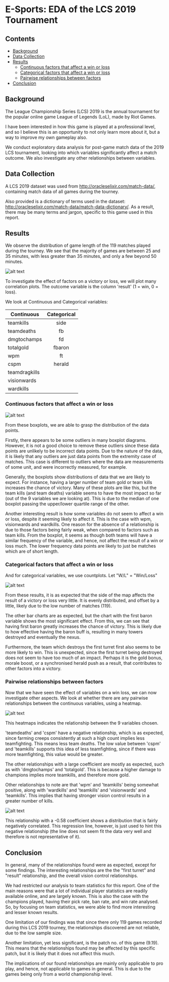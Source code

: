 # E-Sports: EDA of the LCS 2019 Tournament

## Contents
* [Background](#backgr)
* [Data Collection](#collect)
* [Results](#result)
  * [Continuous factors that affect a win or loss](#cont)
  * [Categorical factors that affect a win or loss](#categ)
  * [Pairwise relationships between factors](#pair)
* [Conclusion](#concl)
## <a name="backgr"></a> Background

The League Championship Series (LCS) 2019 is the annual tournament for the popular online game League of Legends (LoL), made by Riot Games.

I have been interested in how this game is played at a professional level, and so I believe this is an opportunity to not only learn more about it, but a way to improve my own gameplay also.

We conduct exploratory data analysis for post-game match data of the 2019 LCS tournament, looking into which variables significantly affect a match outcome. We also investigate any other relationships between variables.

## <a name="collect"></a> Data Collection

A LCS 2019 dataset was used from http://oracleselixir.com/match-data/, containing match data of all games during the tourney.

Also provided is a dictionary of terms used in the dataset: http://oracleselixir.com/match-data/match-data-dictionary/.
As a result, there may be many terms and jargon, specific to this game used in this report.


## <a name="result"></a> Results
We observe the distribution of game length of the 119 matches played during the tourney. We see that the majority of games are between 25 and 35 minutes, with less greater than 35 minutes, and only a few beyond 50 minutes.

![alt text](https://user-images.githubusercontent.com/60940406/89083243-526b5400-d388-11ea-99dc-46e36acab58c.png)

To investigate the effect of factors on a victory or loss, we will plot many correlation plots. The outcome variable is the column 'result' (1 = win, 0 = loss).

We look at Continuous and Categorical variables:

| Continuous    | Categorical   |
| ------------- |:-------------:|
| teamkills     | side |
| teamdeaths     | fb      |
| dmgtochamps   | fd     |
| totalgold  | fbaron      |
| wpm   | ft      |
| cspm   | herald     |
| teamdragkills   |      |
| visionwards   |       |
| wardkills  |       |


### <a name="cont"></a> Continuous factors that affect a win or loss

![alt text](https://user-images.githubusercontent.com/60940406/89083269-6616ba80-d388-11ea-9ffa-570974814eb3.png)

From these boxplots, we are able to grasp the distribution of the data points.

Firstly, there appears to be some outliers in many boxplot diagrams. However, it is not a good choice to remove these outliers since these data points are unlikely to be incorrect data points. Due to the nature of the data, it is likely that any outliers are just data points from the extremity case of matches. This case is different to outliers where the data are measurements of some unit, and were incorrectly measured, for example.

Generally, the boxplots show distributions of data that we are likely to expect. For instance, having a larger number of team gold or team kills increases the chance of victory. Many of these plots are like this, but the team kills (and team deaths) variable seems to have the most impact so far (out of the 9 variables we are looking at). This is due to the median of one boxplot passing the upper/lower quartile range of the other.

Another interesting result is how some variables do not seem to affect a win or loss, despite it seeming likely to affect it. This is the case with wpm, visionwards and wardkills. One reason for the absence of a relationship is due to those factors being fairly weak, when compared to factors such as team kills. From the boxplot, it seems as though both teams will have a similar frequency of the variable, and hence, not affect the result of a win or loss much. The lower frequency data points are likely to just be matches which are of short length.


### <a name="categ"></a> Categorical factors that affect a win or loss

And for categorical variables, we use countplots.
Let "W/L" = "Win/Loss"

![alt text](https://user-images.githubusercontent.com/60940406/89083274-6a42d800-d388-11ea-8e46-9922e2bd70ed.png)

From these results, it is as expected that the side of the map affects the result of a victory or loss very little. It is evenly distributed, and offset by a little, likely due to the low number of matches (119).

The other bar charts are as expected, but the chart with the first baron variable shows the most significant effect. From this, we can see that having first baron greatly increases the chance of victory. This is likely due to how effective having the baron buff is, resulting in many towers destroyed and eventually the nexus.

Furthermore, the team which destroys the first turret first also seems to be more likely to win. This is unexpected, since the first turret being destroyed does not seem to have too much of an impact. Perhaps it is the gold bonus, morale boost, or a synchronised herald push as a result, that contributes to other factors into a victory.

### <a name="pair"></a> Pairwise relationships between factors

Now that we have seen the effect of variables on a win loss, we can now investigate other aspects.
We look at whether there are any pairwise relationships between the continuous variables, using a heatmap.

![alt text](https://user-images.githubusercontent.com/60940406/89083276-6ca53200-d388-11ea-978f-a27ee5136d43.png)

This heatmaps indicates the relationship between the 9 variables chosen.

'teamdeaths' and 'cspm' have a negative relationship, which is as expected, since farming creeps consistently at such a high count implies less teamfighting. This means less team deaths. The low value between 'cspm' and 'teamkills' supports this idea of less teamfighting, since if there was more teamfighting, this value would be greater.

The other relationships with a large coefficient are mostly as expected, such as with 'dmgtochamps' and 'totalgold'. This is because a higher damage to champions implies more teamkills, and therefore more gold.

Other relationships to note are that 'wpm' and 'teamkills' being somewhat positive, along with 'wardkills' and 'teamkills' and 'visionwards' and 'teamkills'. This implies that having stronger vision control results in a greater number of kills.

![alt text](https://user-images.githubusercontent.com/60940406/89083281-6fa02280-d388-11ea-9e2f-5f3d94e1776a.png)

This relationship with a -0.58 coefficient shows a distribution that is fairly negatively correlated. This regression line, however, is just used to hint this negative relationship (the line does not seem fit the data very well and therefore is not representative of it).

## <a name="concl"></a> Conclusion

In general, many of the relationships found were as expected, except for some findings. The interesting relationships are the the "first turret" and "result" relationship, and the overall vision control relationships.

We had restricted our analysis to team statistics for this report. One of the main reasons were that a lot of individual player statistics are readily available online, and are largely known. This is also the case with the champions played, having their pick rate, ban rate, and win rate analysed. So, by focusing on team statistics, we were able to find more interesting and lesser known results.

One limitation of our findings was that since there only 119 games recorded during this LCS 2019 tourney, the relationships discovered are not reliable, due to the low sample size.

Another limitation, yet less significant, is the patch no. of this game (9.19). This means that the relationships found may be affected by this specific patch, but it is likely that it does not affect this much.

The implications of our found relationships are mainly only applicable to pro play, and hence, not applicable to games in general. This is due to the games being only from a world championship level.

